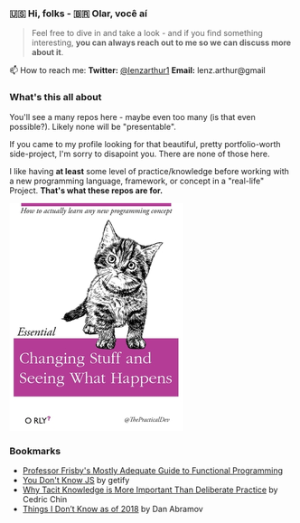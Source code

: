 ### 🇺🇸 Hi, folks - 🇧🇷 Olar, você aí

> Feel free to dive in and take a look - and if you find something interesting, **you can always reach out to me so we can discuss more about it**.

📫 How to reach me:
**Twitter:** [@lenzarthur1](https://twitter.com/lenzarthur1)
**Email:** lenz.arthur@gmail

### What's this all about
You'll see a many repos here - maybe even too many (is that even possible?). Likely none will be "presentable".

If you came to my profile looking for that beautiful, pretty portfolio-worth side-project, I'm sorry to disapoint you. There are none of those here.

I like having **at least** some level of practice/knowledge before working with a new programming language, framework, or concept in a "real-life" Project. **That's what these repos are for.**

![credits-to-the-practical-dev](https://github.com/Turao/Turao/blob/master/credits-to-thepracticaldev-small.jpg)

### Bookmarks
- [Professor Frisby's Mostly Adequate Guide to Functional Programming](https://github.com/MostlyAdequate/mostly-adequate-guide)
- [You Don't Know JS](https://github.com/getify/You-Dont-Know-JS) by getify
- [Why Tacit Knowledge is More Important Than Deliberate Practice](https://commoncog.com/blog/tacit-knowledge-is-a-real-thing/) by Cedric Chin
- [Things I Don’t Know as of 2018](https://overreacted.io/things-i-dont-know-as-of-2018/) by Dan Abramov
